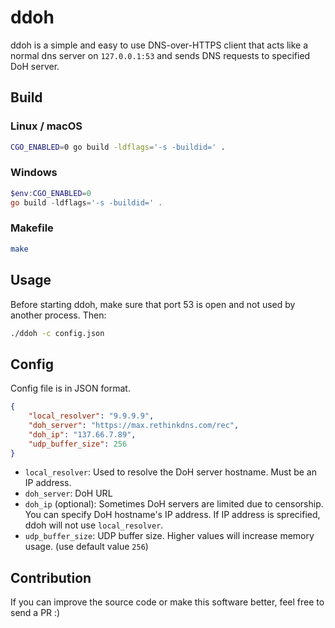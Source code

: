 # ddoh
ddoh is a simple and easy to use DNS-over-HTTPS client that acts like a normal dns server on `127.0.0.1:53` and
sends DNS requests to specified DoH server.


## Build

### Linux / macOS
```bash
CGO_ENABLED=0 go build -ldflags='-s -buildid=' .
```

### Windows
```powershell
$env:CGO_ENABLED=0
go build -ldflags='-s -buildid=' .
```

### Makefile
```bash
make
```


## Usage
Before starting ddoh, make sure that port 53 is open and not used by another process. Then:
```bash
./ddoh -c config.json
```


## Config
Config file is in JSON format.
```json
{
    "local_resolver": "9.9.9.9",
    "doh_server": "https://max.rethinkdns.com/rec",
    "doh_ip": "137.66.7.89",
    "udp_buffer_size": 256
}
```

- `local_resolver`: Used to resolve the DoH server hostname. Must be an IP address.
- `doh_server`: DoH URL
- `doh_ip` (optional): Sometimes DoH servers are limited due to censorship. You can specify DoH hostname's IP address.
If IP address is sprecified, ddoh will not use `local_resolver`.
- `udp_buffer_size`: UDP buffer size. Higher values will increase memory usage. (use default value `256`)


## Contribution
If you can improve the source code or make this software better, feel free to send a PR :)

